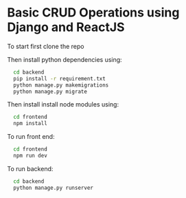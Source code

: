
# Basic CRUD Operations using Django and ReactJS

To start first clone the repo

Then install python dependencies using:

```bash
  cd backend
  pip install -r requirement.txt
  python manage.py makemigrations
  python manage.py migrate
```

Then install install node modules using:
```bash
  cd frontend
  npm install
```

To run front end:
```bash
  cd frontend
  npm run dev
```

To run backend:
```bash
  cd backend
  python manage.py runserver
```
